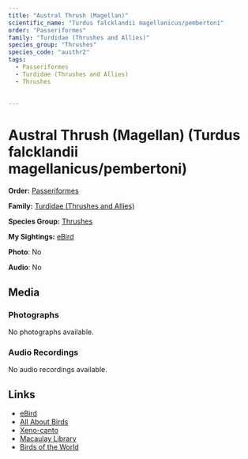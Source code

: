 ```yaml
---
title: "Austral Thrush (Magellan)"
scientific_name: "Turdus falcklandii magellanicus/pembertoni"
order: "Passeriformes"
family: "Turdidae (Thrushes and Allies)"
species_group: "Thrushes"
species_code: "austhr2"
tags: 
  - Passeriformes
  - Turdidae (Thrushes and Allies)
  - Thrushes
  
  
---
```


# Austral Thrush (Magellan) (Turdus falcklandii magellanicus/pembertoni)

**Order:** [Passeriformes](/tags/passeriformes)

**Family:** [Turdidae (Thrushes and Allies)](/tags/turdidae-thrushes-and-allies)

**Species Group:** [Thrushes](/tags/thrushes)

**My Sightings:** [eBird](https://ebird.org/lifelist?r=world&time=life&spp=austhr2)

**Photo**: No 

**Audio**: No

## Media
### Photographs
No photographs available.

### Audio Recordings
No audio recordings available.

## Links
* [eBird](https://ebird.org/species/austhr2) 
* [All About Birds](https://www.allaboutbirds.org/guide/austhr2) 
* [Xeno-canto](https://www.xeno-canto.org/species/turdus-falcklandii-magellanicus/pembertoni) 
* [Macaulay Library](https://search.macaulaylibrary.org/catalog?taxonCode=austhr2&sort=rating_rank_desc)
* [Birds of the World](https://birdsoftheworld.org/bow/species/austhr2)
